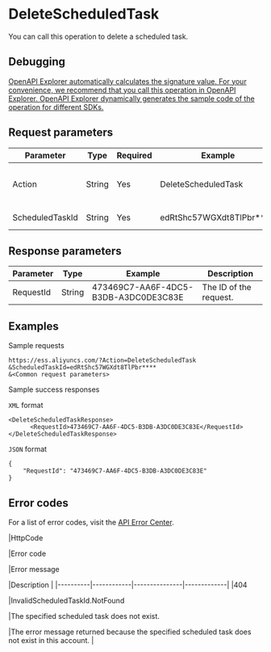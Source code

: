 # DeleteScheduledTask

You can call this operation to delete a scheduled task.

## Debugging

[OpenAPI Explorer automatically calculates the signature value. For your convenience, we recommend that you call this operation in OpenAPI Explorer. OpenAPI Explorer dynamically generates the sample code of the operation for different SDKs.](https://api.aliyun.com/#product=Ess&api=DeleteScheduledTask&type=RPC&version=2014-08-28)

## Request parameters

|Parameter|Type|Required|Example|Description|
|---------|----|--------|-------|-----------|
|Action|String|Yes|DeleteScheduledTask|The operation that you want to perform. Set the value to DeleteScheduledTask. |
|ScheduledTaskId|String|Yes|edRtShc57WGXdt8TlPbr\*\*\*\*|The ID of the scheduled task. |

## Response parameters

|Parameter|Type|Example|Description|
|---------|----|-------|-----------|
|RequestId|String|473469C7-AA6F-4DC5-B3DB-A3DC0DE3C83E|The ID of the request. |

## Examples

Sample requests

```
https://ess.aliyuncs.com/?Action=DeleteScheduledTask
&ScheduledTaskId=edRtShc57WGXdt8TlPbr****
&<Common request parameters>
```

Sample success responses

`XML` format

```
<DeleteScheduledTaskResponse>
      <RequestId>473469C7-AA6F-4DC5-B3DB-A3DC0DE3C83E</RequestId>
</DeleteScheduledTaskResponse>
```

`JSON` format

```
{
    "RequestId": "473469C7-AA6F-4DC5-B3DB-A3DC0DE3C83E"
}
```

## Error codes

For a list of error codes, visit the [API Error Center](https://error-center.alibabacloud.com/status/product/Ess).

|HttpCode

|Error code

|Error message

|Description |
|----------|------------|---------------|-------------|
|404

|InvalidScheduledTaskId.NotFound

|The specified scheduled task does not exist.

|The error message returned because the specified scheduled task does not exist in this account. |

